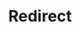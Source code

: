 ﻿---
layout: src/layouts/Redirect.astro
title: Redirect
redirect: https://octopus.com/docs/releases/issue-tracking/azure-devops
pubDate:  2023-01-01
navSearch: false
navSitemap: false
navMenu: false
---
